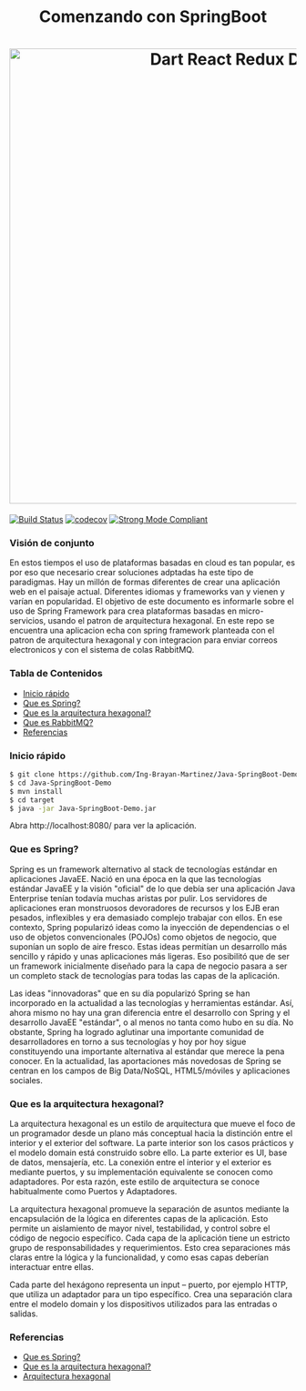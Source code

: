 
<h1 align="center">Comenzando con SpringBoot</h1>

<h1 align="center">
  <img src="https://github.com/Ing-Brayan-Martinez/Java-SpringBoot-Demo/blob/master/docs/spring-ecosystem-750x410.jpg" alt="Dart React Redux Demo" width="800"/>
</h1>

[![Build Status](https://travis-ci.org/leerob/dart-react-todo.svg?branch=master)](https://travis-ci.org/leerob/dart-react-todo)
[![codecov](https://codecov.io/gh/leerob/dart-react-todo/branch/master/graph/badge.svg)](https://codecov.io/gh/leerob/dart-react-todo)
[![Strong Mode Compliant](https://img.shields.io/badge/strong_mode-on-brightgreen.svg)](https://github.com/leerob/dart-react-todo/blob/master/analysis_options.yaml#L2)

### Visión de conjunto

En estos tiempos el uso de plataformas basadas en cloud es tan popular, es por eso que necesario crear soluciones adptadas ha este tipo de
paradigmas. Hay un millón de formas diferentes de crear una aplicación web en el paisaje actual. Diferentes idiomas y frameworks van y
vienen y varían en popularidad. El objetivo de este documento es informarle sobre el uso de Spring Framework para crea plataformas basadas en
micro-servicios, usando el patron de arquitectura hexagonal. En este repo se encuentra una aplicacion echa con spring framework planteada
con el patron de arquitectura hexagonal y con integracion para enviar correos electronicos y con el sistema de colas RabbitMQ.

### Tabla de Contenidos

- [Inicio rápido](#inicio-rápido)
- [Que es Spring?](#que-es-spring)
- [Que es la arquitectura hexagonal?](#que-es-la-arquitectura-hexagonal)
- [Que es RabbitMQ?](#que-es-rabbitmq)
- [Referencias](#referencias)

### Inicio rápido

```bash
$ git clone https://github.com/Ing-Brayan-Martinez/Java-SpringBoot-Demo.git
$ cd Java-SpringBoot-Demo
$ mvn install
$ cd target
$ java -jar Java-SpringBoot-Demo.jar
```

Abra http://localhost:8080/ para ver la aplicación.

### Que es Spring?

Spring es un framework alternativo al stack de tecnologías estándar en aplicaciones JavaEE. Nació en una época en la que las
tecnologías estándar JavaEE y la visión "oficial" de lo que debía ser una aplicación Java Enterprise tenían todavía muchas
aristas por pulir. Los servidores de aplicaciones eran monstruosos devoradores de recursos y los EJB eran pesados, inflexibles
y era demasiado complejo trabajar con ellos. En ese contexto, Spring popularizó ideas como la inyección de dependencias o el
uso de objetos convencionales (POJOs) como objetos de negocio, que suponían un soplo de aire fresco. Estas ideas permitían un
desarrollo más sencillo y rápido y unas aplicaciones más ligeras. Eso posibilitó que de ser un framework inicialmente diseñado
para la capa de negocio pasara a ser un completo stack de tecnologías para todas las capas de la aplicación.

Las ideas "innovadoras" que en su día popularizó Spring se han incorporado en la actualidad a las tecnologías y herramientas
estándar. Así, ahora mismo no hay una gran diferencia entre el desarrollo con Spring y el desarrollo JavaEE "estándar", o al
menos no tanta como hubo en su día. No obstante, Spring ha logrado aglutinar una importante comunidad de desarrolladores en
torno a sus tecnologías y hoy por hoy sigue constituyendo una importante alternativa al estándar que merece la pena conocer.
En la actualidad, las aportaciones más novedosas de Spring se centran en los campos de Big Data/NoSQL, HTML5/móviles y
aplicaciones sociales.

### Que es la arquitectura hexagonal?

La arquitectura hexagonal es un estilo de arquitectura que mueve el foco de un programador desde un plano más conceptual hacia
 la distinción entre el interior y el exterior del software. La parte interior son los casos prácticos y el modelo domain está
 construido sobre ello. La parte exterior es UI, base de datos, mensajería, etc. La conexión entre el interior y el exterior es
 mediante puertos, y su implementación equivalente se conocen como adaptadores. Por esta razón, este estilo de arquitectura se
 conoce habitualmente como Puertos y Adaptadores.

La arquitectura hexagonal promueve la separación de asuntos mediante la encapsulación de la lógica en diferentes capas de la
aplicación. Esto permite un aislamiento de mayor nivel, testabilidad, y control sobre el código de negocio específico. Cada capa
de la aplicación tiene un estricto grupo de responsabilidades y requerimientos. Esto crea separaciones más claras entre la lógica
 y la funcionalidad, y como esas capas deberían interactuar entre ellas.

Cada parte del hexágono representa un input – puerto, por ejemplo HTTP, que utiliza un adaptador para un tipo específico. Crea una
separación clara entre el modelo domain y los dispositivos utilizados para las entradas o salidas.

### Referencias

- [Que es Spring?](http://www.jtech.ua.es/j2ee/publico/spring-2012-13/sesion01-apuntes.html)
- [Que es la arquitectura hexagonal?](https://apiumhub.com/es/tech-blog-barcelona/arquitectura-hexagonal/)
- [Arquitectura hexagonal](https://codely.tv/screencasts/arquitectura-hexagonal-ddd/)
